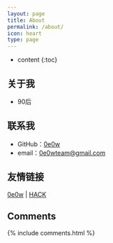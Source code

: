 ```yaml
---
layout: page
title: About
permalink: /about/
icon: heart
type: page
---
```


* content
{:toc}

## 关于我

* 90后

## 联系我

* GitHub：[0e0w](https://github.com/0e0w)
* email：0e0wteam@gmail.com


## 友情链接
[0e0w](http://www.0e0w.com) \|  [HACK]()
## Comments

{% include comments.html %}
